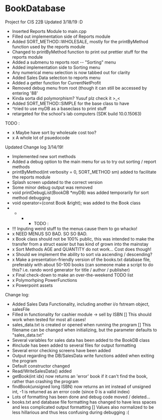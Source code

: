 # BookDatabase
Project for CIS 22B
Updated 3/18/19 :D
 - Inserted Reports Module to main.cpp
 - Filled out implementation side of Reports module
 - Added SORT_METHOD::WHOLESALE, mostly for the printByMethod function used by the reports module
 - Changed to printByMethod function to print out prettier stuff for the reports module
 - Added a submenu to reports root -- "Sorting" menu
 - Added implementation side to Sorting menu
 - Any numerical menu selection is now tabbed out for clarity 
 - Added Sales Data selection to reports menu
 - Added a getter function for CurrentNetProfit
 - Removed debug menu from root (though it can still be accessed by entering '88'
 - Kinda sorta did polymorphism? Yusuf plz check it >_<
 - Added SORT_METHOD::SIMPLE for the base class to have
 - ^tried to use myDB as a baseclass to print stuff
 - retargeted for the school's lab computers (SDK build 10.0.15063)
 
 TODO : 
 - x Maybe have sort by wholesale cost too?
 - x A whole lot of psuedocode

Updated Change log 3/14/19!
 - Implemented new sort methods
 - Added a debug option to the main menu for us to try out sorting / report methods
 - printByMethod(int verbosity = 0, SORT_METHOD sm) added to facilitate the reports module
 - Splash screen updated to the correct version
 - Some minor debug output was removed
 - void printDebugList(BookDB *myDB) was added temporarily for sort method debugging
 - void operator=(const Book &right); was added to the Book class
 - - - - TODO : 
 - !!! Inputing weird stuff to the menus cause them to go whacko!
 - x NEED MENUS SO BAD. SO SO BAD. 
 - x Book class should not be 100% public, this was intended to make the transfer from a struct easier but has kind of grown into the  mainstay
 - x Sort Methods AGE and QUANTITY do not work... Cost does though! 
 - x Should we implement the ability to sort via ascending / descending?
 - x Make a presentation-friendly version of the books.txt database file, preferably with about 50-100 books (can someone make a script to do this? i.e. rando word generator for title / author / publisher)
 - x Final check-down to make an over-the-weekend TODO list
 - x Polymorhping PowerFunctions
 - x Powerpoint assets
 
Change log:
 - Added Sales Data Functionality, including another i/o fstream object, salesFile
 - Filled in functionality for cashier module -> sell by ISBN
    [] This should work when tested for most all cases!
 - sales_data.txt is created or opened when running the program
    [] This filename can be changed when initializing, but the parameter defaults to "sales_data.txt"
 - Several variables for sales data has been added to the BookDB class
 - #include <iomanip> has been added to several files for output formatting
 - Several error checking screens have been added
 - Output regarding the DB/SalesData write functions added when exiting the program
 - Default constructor changed
 - Read/WriteSalesData() added
 - getBook(int idx) now returns an 'error' book if it can't find the book, rather than crashing the program
 - findBook(unsigned long ISBN) now returns an int instead of unsigned int, -1 is returned as an error code (since 0 is a valid index)
 - Lots of formatting has been done and debug code moved / deleted...
 - books.txt and database file formatting has changed to have less spaces and less complicated output formatting
    [] Values also normalized to be less hillarious and thus less confusing during debugging :(
